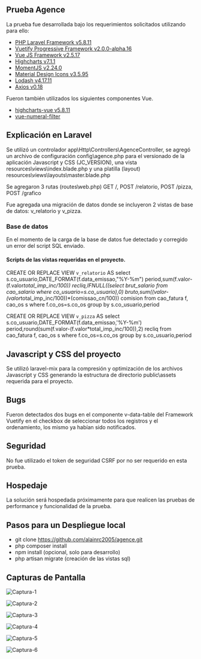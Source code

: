 ## Prueba Agence

La prueba fue desarrollada bajo los requerimientos solicitados utilizando para ello:

- [PHP Laravel Framework v5.8.11](https://www.laravel.com)
- [Vuetify Progressive Framework v2.0.0-alpha.16](https://next.vuetify.com)
- [Vue JS Framework v2.5.17](https://vuejs.org)
- [Highcharts v7.1.1](https://www.highcharts.com)
- [MomentJS v2.24.0](http://www.momentjs.com)
- [Material Design Icons v3.5.95](https://materialdesignicons.com)
- [Lodash v4.17.11 ](https://lodash.com/)
- [Axios v0.18](https://github.com/axios/axios)

Fueron también utilizados los siguientes componentes Vue.
- [highcharts-vue v5.8.11](https://github.com/highcharts/highcharts-vue#readme)
- [vue-numeral-filter](https://github.com/lloydjatkinson/vue-numeral-filter#readme)

## Explicación en Laravel
Se utilizó un controlador app\Http\Controllers\AgenceController, se agregó un archivo de configuración config\agence.php para el versionado de la aplicación Javascript y CSS (JC_VERSION), una vista resources\views\index.blade.php y una platilla (layout) resources\views\layouts\master.blade.php

Se agregaron 3 rutas (routes\web.php) GET /, POST /relatorio, POST /pizza, POST /grafico

Fue agregada una migración de datos donde se incluyeron 2 vistas de base de datos: v_relatorio y v_pizza.

### Base de datos
En el momento de la carga de la base de datos fue detectado y corregido un error del script SQL enviado.

#### Scripts de las vistas requeridas en el proyecto.

CREATE OR REPLACE VIEW `v_relatorio` AS select s.co_usuario,DATE_FORMAT(f.data_emissao,"%Y-%m") period,sum(f.valor-(f.valor*total_imp_inc/100)) recliq,IFNULL((select brut_salario from cao_salario where co_usuario=s.co_usuario),0) bruto,sum((valor-(valor*total_imp_inc/100))*(comissao_cn/100)) comision from cao_fatura f, cao_os s where f.co_os=s.co_os group by s.co_usuario,period

CREATE OR REPLACE VIEW `v_pizza` AS select s.co_usuario,DATE_FORMAT(f.data_emissao,'%Y-%m') period,round(sum(f.valor-(f.valor*total_imp_inc/100)),2) recliq from cao_fatura f, cao_os s where f.co_os=s.co_os group by s.co_usuario,period
 

## Javascript y CSS del proyecto

Se utilizó laravel-mix para la compresión y optimización de los archivos Javascript y CSS generando la estructura de directorio public\assets requerida para el proyecto.

## Bugs

Fueron detectados dos bugs en el componente v-data-table del Framework Vuetify en el checkbox de seleccionar todos los registros y el ordenamiento, los mismo ya habían sido notificados.

## Seguridad

No fue utilizado el token de seguridad CSRF por no ser requerido en esta prueba.

## Hospedaje

La solución será hospedada próximamente para que realicen las pruebas de performance y funcionalidad de la prueba.

## Pasos para un Despliegue local

- git clone https://github.com/alainrc2005/agence.git
- php composer install
- npm install (opcional, solo para desarrollo)
- php artisan migrate (creación de las vistas sql)

## Capturas de Pantalla
![Captura-1](https://live.staticflickr.com/65535/47660933181_6dc9b1f1a2_o.png)  

![Captura-2](https://live.staticflickr.com/65535/40694396913_a08dfac1aa_o.png)  

![Captura-3](https://live.staticflickr.com/65535/47660932901_32705eb97c_o.png)  

![Captura-4](https://live.staticflickr.com/65535/40694396463_3561be6ee9_o.png)  

![Captura-5](https://live.staticflickr.com/65535/47660932601_d5fde550fb_o.png)  

![Captura-6](https://live.staticflickr.com/65535/40694395973_b93155542c_o.png)